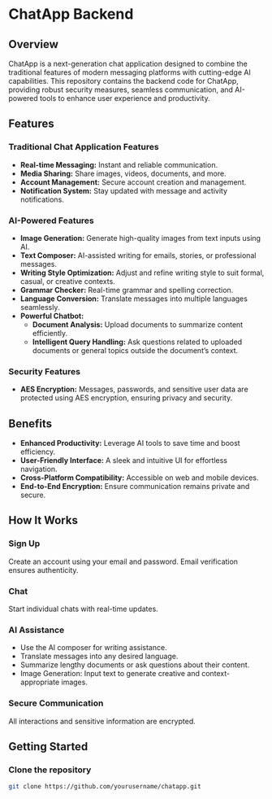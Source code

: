 # ChatApp Backend

## Overview

ChatApp is a next-generation chat application designed to combine the traditional features of modern messaging platforms with cutting-edge AI capabilities. This repository contains the backend code for ChatApp, providing robust security measures, seamless communication, and AI-powered tools to enhance user experience and productivity.

## Features

### Traditional Chat Application Features

- **Real-time Messaging:** Instant and reliable communication.
- **Media Sharing:** Share images, videos, documents, and more.
- **Account Management:** Secure account creation and management.
- **Notification System:** Stay updated with message and activity notifications.

### AI-Powered Features

- **Image Generation:** Generate high-quality images from text inputs using AI.
- **Text Composer:** AI-assisted writing for emails, stories, or professional messages.
- **Writing Style Optimization:** Adjust and refine writing style to suit formal, casual, or creative contexts.
- **Grammar Checker:** Real-time grammar and spelling correction.
- **Language Conversion:** Translate messages into multiple languages seamlessly.
- **Powerful Chatbot:**
  - **Document Analysis:** Upload documents to summarize content efficiently.
  - **Intelligent Query Handling:** Ask questions related to uploaded documents or general topics outside the document’s context.

### Security Features

- **AES Encryption:** Messages, passwords, and sensitive user data are protected using AES encryption, ensuring privacy and security.

## Benefits

- **Enhanced Productivity:** Leverage AI tools to save time and boost efficiency.
- **User-Friendly Interface:** A sleek and intuitive UI for effortless navigation.
- **Cross-Platform Compatibility:** Accessible on web and mobile devices.
- **End-to-End Encryption:** Ensure communication remains private and secure.

## How It Works

### Sign Up

Create an account using your email and password. Email verification ensures authenticity.

### Chat

Start individual chats with real-time updates.

### AI Assistance

- Use the AI composer for writing assistance.
- Translate messages into any desired language.
- Summarize lengthy documents or ask questions about their content.
- Image Generation: Input text to generate creative and context-appropriate images.

### Secure Communication

All interactions and sensitive information are encrypted.

## Getting Started

### Clone the repository

```sh
git clone https://github.com/yourusername/chatapp.git
